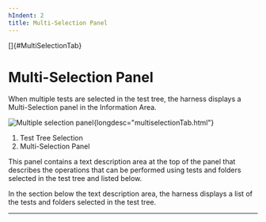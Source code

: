 ```yaml
---
hIndent: 2
title: Multi-Selection Panel
---
```


[]{#MultiSelectionTab}

# Multi-Selection Panel

When multiple tests are selected in the test tree, the harness displays a Multi-Selection panel in
the Information Area.

![Multiple selection panel](../../images/JT4multiSelection.gif){longdesc="multiselectionTab.html"}

1.  Test Tree Selection
2.  Multi-Selection Panel

This panel contains a text description area at the top of the panel that describes the operations
that can be performed using tests and folders selected in the test tree and listed below.

In the section below the text description area, the harness displays a list of the tests and folders
selected in the test tree.

----------------------------------------------------------------------------------------------------


